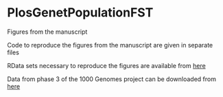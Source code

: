# PlosGenetPopulationFST
Figures from the manuscript

Code to reproduce the figures from the manuscript are given in separate files

RData sets necessary to reproduce the figures are available from [here](https://www2.unil.ch/popgen/research/PlosGenetFst2023/)

Data from phase 3 of the 1000 Genomes project can be downloaded from [here](https://ftp.1000genomes.ebi.ac.uk/vol1/ftp/release/20130502/)